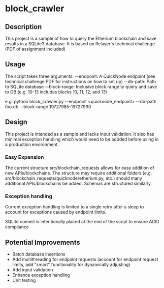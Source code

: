 # block_crawler

## Description
This project is a sample of how to query the Etherium blockchain and save results in a SQLite3 database. It is based on Relayer's technical challenge (PDF of assignment included)

## Usage
The script takes three arguments:
--endpoint: A QuickNode endpoint (see technical challenge PDF for instructions on how to set up)
--db-path: Path to SQLite database
--block-range: Inclusive block range to query and save to DB (e.g. 10-13 includes blocks 10, 11, 12, and 13)

e.g. 
python block_crawler.py --endpoint <quicknode_endpoint> --db-path foo.db --block-range 19727985-19727990

## Design
This project is intended as a sample and lacks input validation. It also has minimal exception handling which would need to be addded before using in a production environment.

### Easy Expansion
The current structure src/blockchain_requests allows for easy addition of new APIs/blockchains. The structure may require additional folders (e.g. src/blockchain_requests/quicknode/etherium.py, etc.) should many additional APIs/blockchains be added. Schemas are structured similarly.

### Exception handling
Current exception handling is limited to a single retry after a sleep to account for exceptions caused by endpoint limits.

SQLite commit is intentionally placed at the end of the script to ensure ACID compliance

## Potential Improvements
- Batch database insertions
- Add multithreading for endpoint requests (account for endpoint request limits, add "smart" functionality for dynamically adjusting)
- Add input validation
- Enhance exception handling
- Unit testing
